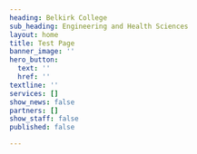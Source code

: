 ```yaml
---
heading: Belkirk College
sub_heading: Engineering and Health Sciences
layout: home
title: Test Page
banner_image: ''
hero_button:
  text: ''
  href: ''
textline: ''
services: []
show_news: false
partners: []
show_staff: false
published: false

---
```

